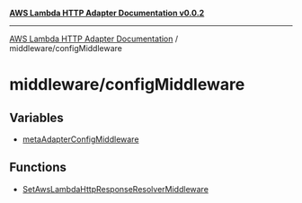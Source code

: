 [**AWS Lambda HTTP Adapter Documentation v0.0.2**](../../README.md)

***

[AWS Lambda HTTP Adapter Documentation](../../modules.md) / middleware/configMiddleware

# middleware/configMiddleware

## Variables

- [metaAdapterConfigMiddleware](variables/metaAdapterConfigMiddleware.md)

## Functions

- [SetAwsLambdaHttpResponseResolverMiddleware](functions/SetAwsLambdaHttpResponseResolverMiddleware.md)
